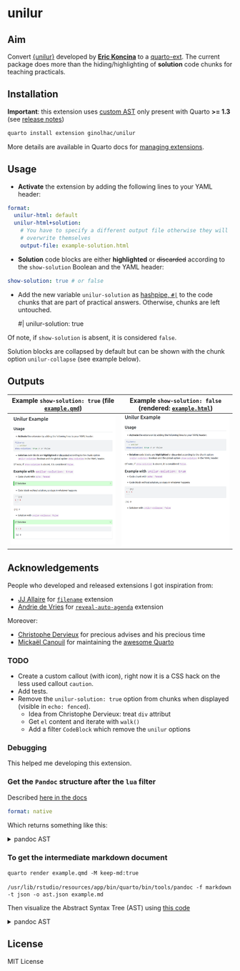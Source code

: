 unilur
================


## Aim

Convert [{unilur}](https://github.com/koncina/unilur) developed by
[**Eric Koncina**](https://github.com/koncina) to a
[quarto-ext](https://github.com/quarto-ext). The current package does
more than the hiding/highlighting of **solution** code chunks for
teaching practicals.

## Installation

**Important**: this extension uses [custom AST](https://quarto.org/docs/prerelease/1.3/custom-ast-nodes/callout.html) only present with Quarto **>= 1.3** (see [release notes](https://quarto.org/docs/prerelease/1.3/))


``` bash
quarto install extension ginolhac/unilur
```

More details are available in Quarto docs for [managing
extensions](https://quarto.org/docs/extensions/#managing-extensions).

## Usage

- **Activate** the extension by adding the following lines to your YAML
  header:

``` yaml
format:
  unilur-html: default
  unilur-html+solution:
    # You have to specify a different output file otherwise they will 
    # overwrite themselves
    output-file: example-solution.html 
```

- **Solution** code blocks are either **highlighted** or ~~discarded~~
  according to the `show-solution` Boolean and the YAML header:

``` yaml
show-solution: true # or false
```

- Add the new variable `unilur-solution` as [hashpipe,
  `#|`](https://quarto.org/docs/reference/cells/cells-knitr.html) to the
  code chunks that are part of practical answers. Otherwise, chunks are
  left untouched.


    #| unilur-solution: true

Of note, if `show-solution` is absent, it is considered `false`.

Solution blocks are collapsed by default but can be shown with the chunk option `unilur-collapse` (see example below).


## Outputs

| Example `show-solution: true`   (file [`example.qmd`](https://github.com/ginolhac/unilur/blob/main/example.qmd))        | Example `show-solution: false`  (rendered: [`example.html`](https://ginolhac.github.io/unilur/example.html))   |
|---------------------------------------------|-------------------------------------------------|
| ![unilur-solution](img/unilur_solution.png) | ![unilur-nosolution](img/unilur_nosolution.png) |

## Acknowledgements

People who developed and released extensions I got inspiration from:

- [JJ Allaire](https://github.com/jjallaire) for
  [`filename`](https://github.com/quarto-ext/code-filename) extension
- [Andrie de Vries](https://github.com/andrie) for
  [`reveal-auto-agenda`](https://github.com/andrie/reveal-auto-agenda)
  extension

Moreover:

- [Christophe Dervieux](https://github.com/cderv) for precious advises and his precious time
- [Mickaël Canouil](https://github.com/mcanouil/) for maintaining the
  [awesome Quarto](https://github.com/mcanouil/awesome-quarto)


### TODO

- Create a custom callout (with icon), right now it is a CSS hack on the less used callout `caution`.
- Add tests.
- Remove the `unilur-solution: true` option from chunks when displayed (visible in `echo: fenced`).
    + Idea from Christophe Dervieux: treat `div` attribut
    + Get `el` content and iterate with `walk()`
    + Add a filter `CodeBlock` which remove the `unilur` options

### Debugging

This helped me developing this extension.

### Get the `Pandoc` structure after the `lua` filter

Described [here in the docs](https://quarto.org/docs/extensions/lua.html#native-format)

``` yaml
format: native
```

Which returns something like this:

<details>
<summary>
pandoc AST
</summary>

``` 
Pandoc
  Meta
    { unMeta =
        fromList
          [ ( "biblio-config" , MetaBool True )
          , ( "labels"
            , MetaMap
                (fromList
                   [ ( "abstract" , MetaInlines [ Str "Abstract" ] )
                   , ( "affiliations"
                     , MetaInlines [ Str "Affiliations" ]
                     )
                   , ( "authors" , MetaInlines [ Str "Authors" ] )
                   , ( "description"
                     , MetaInlines [ Str "Description" ]
                     )
                   , ( "doi" , MetaInlines [ Str "Doi" ] )
                   , ( "modified" , MetaInlines [ Str "Modified" ] )
                   , ( "published" , MetaInlines [ Str "Published" ] )
                   ])
            )
          , ( "solution" , MetaBool True )
          , ( "title"
            , MetaInlines [ Str "Unilur" , Space , Str "Example" ]
            )
          ]
    }
  [ Header 2 ( "usage" , [] , [] ) [ Str "Usage" ]
  , BulletList
      [ [ Plain
            [ Strong [ Str "Activate" ]
            , Space
            , Str "the"
            , Space
            , Str "extension"
            , Space
            , Str "by"
            , Space
            , Str "adding"
            , Space
            , Str "the"
            , Space
            , Str "following"
            , Space
            , Str "lines"
            , Space
            , Str "to"
            , Space
            , Str "your"
            , Space
            , Str "YAML"
            , Space
            , Str "header:"
            ]
        ]
      ]
  , CodeBlock
      ( "" , [ "yaml" ] , [] ) "filters:\n  - unilur\n"
  , BulletList
      [ [ Plain
            [ Strong [ Str "Solution" ]
            , Space
            , Str "code"
            , Space
            , Str "blocks"
            , Space
            , Str "are"
            , Space
[...]
  , BulletList
      [ [ Plain
            [ Str "Solution"
            , Space
            , Str "with"
            , Space
            , Code ( "" , [] , [] ) "collapse: true"
            ]
        ]
      ]
  , Div
      ( "" , [ "cell" ] , [ ( "solution" , "true" ) ] )
      [ CodeBlock
          ( "" , [ "r" , "cell-code" ] , [] ) "1 + 2\n## [1] 3"
      ]
  ]
```

</details>

### To get the intermediate markdown document

    quarto render example.qmd -M keep-md:true

    /usr/lib/rstudio/resources/app/bin/quarto/bin/tools/pandoc -f markdown -t json -o ast.json example.md

Then visualize the Abstract Syntax Tree (AST) using [this
code](https://bookdown.org/yihui/rmarkdown-cookbook/lua-filters.html)

<details>
<summary>
pandoc AST
</summary>

``` r
xfun:::tree(
  jsonlite::fromJSON('ast.json', simplifyVector = FALSE)
)
```

``` markdown
List of 3
 |-pandoc-api-version:List of 3
 |  |-: int 1
 |  |-: int 22
 |  |-: int 2
 |-meta              :List of 5
 |  |-execute:List of 2
 |  |  |-t: chr "MetaMap"
 |  |  |-c:List of 1
 |  |     |-keep-md:List of 2
 |  |        |-t: chr "MetaBool"
 |  |        |-c: logi TRUE
 |  |-filters:List of 2
 |  |  |-t: chr "MetaList"
 |  |  |-c:List of 1
 |  |     |-:List of 2
 |  |        |-t: chr "MetaInlines"
 |  |        |-c:List of 1
 |  |           |-:List of 2
 |  |              |-t: chr "Str"
 |  |              |-c: chr "unilur"
 |  |-format :List of 2
 |  |  |-t: chr "MetaMap"
 |  |  |-c:List of 1
 |  |     |-html:List of 2
 |  |        |-t: chr "MetaMap"
 |  |        |-c:List of 1
 |  |           |-theme:List of 2
 |  |              |-t: chr "MetaInlines"
 |  |              |-c:List of 1
 |  |                 |-:List of 2
 |  |                    |-t: chr "Str"
 |  |                    |-c: chr "cosmo"
 |  |-title  :List of 2
 |  |  |-t: chr "MetaInlines"
 |  |  |-c:List of 3
 |  |     |-:List of 2
 |  |     |  |-t: chr "Str"
 |  |     |  |-c: chr "Unilur"
 |  |     |-:List of 1
 |  |     |  |-t: chr "Space"
 |  |     |-:List of 2
 |  |        |-t: chr "Str"
 |  |        |-c: chr "Example"
 |  |-unilur :List of 2
 |     |-t: chr "MetaMap"
 |     |-c:List of 1
 |        |-solution:List of 2
 |           |-t: chr "MetaInlines"
 |           |-c:List of 1
 |              |-:List of 2
 |                 |-t: chr "Str"
 |                 |-c: chr "true"
 |-blocks            :List of 5
    |-:List of 2
    |  |-t: chr "Div"
    |  |-c:List of 2
    |     |-:List of 3
    |     |  |-: chr ""
    |     |  |-:List of 1
    |     |  |  |-: chr "cell"
    |     |  |-:List of 1
    |     |     |-:List of 2
    |     |        |-: chr "solution"
    |     |        |-: chr "true"
    |     |-:List of 2
    |        |-:List of 2
    |        |  |-t: chr "CodeBlock"
    |        |  |-c:List of 2
    |        |     |-:List of 3
    |        |     |  |-: chr ""
    |        |     |  |-:List of 1
    |        |     |  |  |-: chr "cell-code"
    |        |     |  |-: list()
    |        |     |-: chr "```{r}\n#| solution: true\n\n1 + 1\n```"
    |        |-:List of 2
    |           |-t: chr "Div"
    |           |-c:List of 2
    |              |-:List of 3
    |              |  |-: chr ""
    |              |  |-:List of 2
    |              |  |  |-: chr "cell-output"
    |              |  |  |-: chr "cell-output-stdout"
    |              |  |-: list()
    |              |-:List of 1
    |                 |-:List of 2
    |                    |-t: chr "CodeBlock"
    |                    |-c:List of 2
    |                       |-:List of 3
    |                       |  |-: chr ""
    |                       |  |-: list()
    |                       |  |-: list()
    |                       |-: chr "[1] 2"
    |-:List of 2
    |  |-t: chr "Para"
    |  |-c:List of 1
    |     |-:List of 2
    |        |-t: chr "Str"
    |        |-c: chr "Classic"
    |-:List of 2
    |  |-t: chr "Div"
    |  |-c:List of 2
    |     |-:List of 3
    |     |  |-: chr ""
    |     |  |-:List of 1
    |     |  |  |-: chr "cell"
    |     |  |-: list()
    |     |-:List of 2
    |        |-:List of 2
    |        |  |-t: chr "CodeBlock"
    |        |  |-c:List of 2
    |        |     |-:List of 3
    |        |     |  |-: chr ""
    |        |     |  |-:List of 1
    |        |     |  |  |-: chr "cell-code"
    |        |     |  |-: list()
    |        |     |-: chr "```{r}\n1 + 1\n```"
    |        |-:List of 2
    |           |-t: chr "Div"
    |           |-c:List of 2
    |              |-:List of 3
    |              |  |-: chr ""
    |              |  |-:List of 2
    |              |  |  |-: chr "cell-output"
    |              |  |  |-: chr "cell-output-stdout"
    |              |  |-: list()
    |              |-:List of 1
    |                 |-:List of 2
    |                    |-t: chr "CodeBlock"
    |                    |-c:List of 2
    |                       |-:List of 3
    |                       |  |-: chr ""
    |                       |  |-: list()
    |                       |  |-: list()
    |                       |-: chr "[1] 2"
    |-:List of 2
    |  |-t: chr "Para"
    |  |-c:List of 1
    |     |-:List of 2
    |        |-t: chr "Str"
    |        |-c: chr "Solution"
    |-:List of 2
       |-t: chr "Div"
       |-c:List of 2
          |-:List of 3
          |  |-: chr ""
          |  |-:List of 1
          |  |  |-: chr "cell"
          |  |-:List of 1
          |     |-:List of 2
          |        |-: chr "solution"
          |        |-: chr "true"
          |-:List of 2
             |-:List of 2
             |  |-t: chr "CodeBlock"
             |  |-c:List of 2
             |     |-:List of 3
             |     |  |-: chr ""
             |     |  |-:List of 2
             |     |  |  |-: chr "r"
             |     |  |  |-: chr "cell-code"
             |     |  |-: list()
             |     |-: chr "1 + 2"
             |-:List of 2
                |-t: chr "Div"
                |-c:List of 2
                   |-:List of 3
                   |  |-: chr ""
                   |  |-:List of 2
                   |  |  |-: chr "cell-output"
                   |  |  |-: chr "cell-output-stdout"
                   |  |-: list()
                   |-:List of 1
                      |-:List of 2
                         |-t: chr "CodeBlock"
                         |-c:List of 2
                            |-:List of 3
                            |  |-: chr ""
                            |  |-: list()
                            |  |-: list()
                            |-: chr "[1] 3"
```

</details>

## License

MIT License
